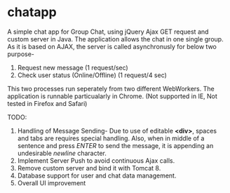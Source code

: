 # chatapp
A simple chat app for Group Chat, using jQuery Ajax GET request and custom server in Java.
The application allows the chat in one single group. As it is based on AJAX, the server is called asynchronusly for below two purpose-
1. Request new message (1 request/sec)
2. Check user status (Online/Offline) (1 request/4 sec)

This two processes run seperately from two different WebWorkers.
The application is runnable particualarly in Chrome. (Not supported in IE, Not tested in Firefox and Safari)

TODO:
1. Handling of Message Sending- Due to use of editable **&lt;div&gt;**, spaces and tabs are requires special handling. Also, when in middle of a sentence and press _ENTER_ to send the message, it is appending an undesirable _newline_ character.
2. Implement Server Push to avoid continuous Ajax calls.
3. Remove custom server and bind it with Tomcat 8.
4. Database support for user and chat data management.
5. Overall UI improvement

